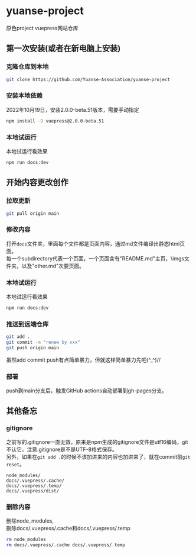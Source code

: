 # yuanse-project
原色project vuepress网站仓库

## 第一次安装(或者在新电脑上安装)

### 克隆仓库到本地
```bash
git clone https://github.com/Yuanse-Association/yuanse-project
```

### 安装本地依赖
2022年10月19日，安装2.0.0-beta.51版本，需要手动指定
```bash
npm install -D vuepress@2.0.0-beta.51
```

### 本地试运行
本地试运行看效果
```bash
npm run docs:dev
```

## 开始内容更改创作

### 拉取更新
```bash
git pull origin main
```

### 修改内容
打开`docs`文件夹，里面每个文件都是页面内容，通过md文件编译出静态html页面。  
每一个subdirectory代表一个页面，一个页面含有"README.md"主页，\imgs文件夹，以及"other.md"次要页面。

### 本地试运行
本地试运行看效果
```bash
npm run docs:dev
```

### 推送到远端仓库
```bash
git add .
git commit -m "renew by xxx"
git push origin main
```
虽然add commit push有点简单暴力，但就这样简单暴力先吧(^_^)//

### 部署
push到main分支后，触发GitHub actions自动部署到gh-pages分支。

## 其他备忘

### gitignore
之前写的.gitignore一直无效，原来是npm生成的gitignore文件是utf16编码，git不认它，注意.gitignore是不是UTF-8格式保存。  
另外，如果在` git add . `的时候不该加进来的内容也加进来了，就在commit前`git reset`。
```
node_modules/
docs/.vuepress/.cache/
docs/.vuepress/.temp/
docs/.vuepress/dist/
```

### 删除内容
删除node_modules,  
删除docs/.vuepress/.cache和docs/.vuepress/.temp
```bash
rm node_modules
rm docs/.vuepress/.cache docs/.vuepress/.temp
```